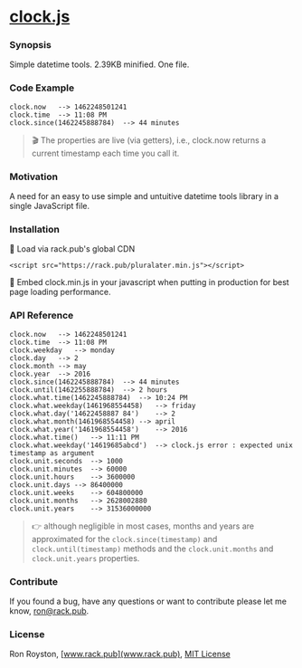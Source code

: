 # [clock.js](http://rack.pub/clock.min.js)
### Synopsis

Simple datetime tools.  2.39KB minified.  One file.  

### Code Example
```
clock.now	-->	1462248501241
clock.time	-->	11:08 PM
clock.since(1462245888784)	-->	44 minutes
```
> :clapper: The properties are live (via getters), i.e., clock.now returns a current timestamp each time you call it.

### Motivation

A need for an easy to use simple and untuitive datetime tools library in a single JavaScript file.

### Installation

:checkered_flag: Load via rack.pub's global CDN

`<script src="https://rack.pub/pluralater.min.js"></script>`

:rocket:  Embed clock.min.js in your javascript when putting in production for best page loading performance.

### API Reference

```
clock.now	-->	1462248501241
clock.time	-->	11:08 PM
clock.weekday	-->	monday
clock.day	-->	2
clock.month	-->	may
clock.year	-->	2016
clock.since(1462245888784)	-->	44 minutes
clock.until(1462255888784)	-->	2 hours
clock.what.time(1462245888784)	-->	10:24 PM
clock.what.weekday(1461968554458)	-->	friday
clock.what.day('14622458887 84')	-->	2
clock.what.month(1461968554458)	-->	april
clock.what.year('1461968554458')	-->	2016
clock.what.time()	-->	11:11 PM
clock.what.weekday('14619685abcd')	-->	clock.js error : expected unix timestamp as argument
clock.unit.seconds	-->	1000
clock.unit.minutes	-->	60000
clock.unit.hours	-->	3600000
clock.unit.days	-->	86400000
clock.unit.weeks	-->	604800000
clock.unit.months	-->	2628002880
clock.unit.years	-->	31536000000
```
> :point_right: although negligible in most cases, months and years are approximated for the `clock.since(timestamp)` and `clock.until(timestamp)` methods and the `clock.unit.months` and `clock.unit.years` properties.

### Contribute

If you found a bug, have any questions or want to contribute please let me know, [ron@rack.pub](mailto:ron@rack.pub).

### License

Ron Royston, [www.rack.pub](www.rack.pub), [MIT License](https://en.wikipedia.org/wiki/MIT_License)
